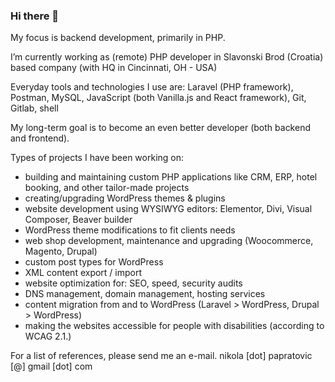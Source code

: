 ### Hi there 👋 

My focus is backend development, primarily in PHP.

I’m currently working as (remote) PHP developer in Slavonski Brod (Croatia) based company (with HQ in Cincinnati, OH - USA)

Everyday tools and technologies I use are: Laravel (PHP framework), Postman, MySQL, JavaScript (both Vanilla.js and React framework), Git, Gitlab, shell

My long-term goal is to become an even better developer (both backend and frontend). 

Types of projects I have been working on:

- building and maintaining custom PHP applications like CRM, ERP, hotel booking, and other tailor-made projects
- creating/upgrading WordPress themes & plugins
- website development using WYSIWYG editors: Elementor, Divi, Visual Composer, Beaver builder
- WordPress theme modifications to fit clients needs
- web shop development, maintenance and upgrading (Woocommerce, Magento, Drupal)
- custom post types for WordPress
- XML content export / import
- website optimization for: SEO, speed, security audits
- DNS management, domain management, hosting services
- content migration from and to WordPress (Laravel > WordPress, Drupal > WordPress)
- making the websites accessible for people with disabilities (according to WCAG 2.1.)

For a list of references, please send me an e-mail. nikola [dot] papratovic [@] gmail [dot] com


<!--
**npapratovic/npapratovic** is a ✨ _special_ ✨ repository because its `README.md` (this file) appears on your GitHub profile.

Here are some ideas to get you started:

- 🔭 I’m currently working on ...
- 🌱 I’m currently learning ...
- 👯 I’m looking to collaborate on ...
- 🤔 I’m looking for help with ...
- 💬 Ask me about ...
- 📫 How to reach me: ...
- 😄 Pronouns: ...
- ⚡ Fun fact: ...
-->
